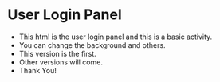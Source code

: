 # User Login Panel

- This html is the user login panel and this is a basic activity.
- You can change the background and others.
- This version is the first.
- Other versions will come.
- Thank You!
